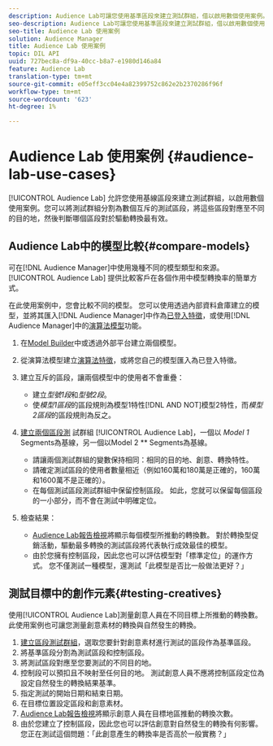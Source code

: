 ```yaml
---
description: Audience Lab可讓您使用基準區段來建立測試群組，借以啟用數個使用案例。 您可以將測試群組分割為數個互斥的測試區段，將這些區段對應至不同的目的地，然後判斷哪個區段對於驅動轉換最有效。
seo-description: Audience Lab可讓您使用基準區段來建立測試群組，借以啟用數個使用案例。 您可以將測試群組分割為數個互斥的測試區段，將這些區段對應至不同的目的地，然後判斷哪個區段對於驅動轉換最有效。
seo-title: Audience Lab 使用案例
solution: Audience Manager
title: Audience Lab 使用案例
topic: DIL API
uuid: 727bec8a-df9a-40cc-b8a7-e1980d146a84
feature: Audience Lab
translation-type: tm+mt
source-git-commit: e05eff3cc04e4a82399752c862e2b2370286f96f
workflow-type: tm+mt
source-wordcount: '623'
ht-degree: 1%

---
```



# Audience Lab 使用案例 {#audience-lab-use-cases}

[!UICONTROL Audience Lab] 允許您使用基線區段來建立測試群組，以啟用數個使用案例。您可以將測試群組分割為數個互斥的測試區段，將這些區段對應至不同的目的地，然後判斷哪個區段對於驅動轉換最有效。

## Audience Lab中的模型比較{#compare-models}

可在[!DNL Audience Manager]中使用幾種不同的模型類型和來源。 [!UICONTROL Audience Lab] 提供比較客戶在各個作用中模型轉換率的簡單方式。

<!-- audience-lab-compare-models.xml -->

在此使用案例中，您會比較不同的模型。 您可以使用透過內部資料倉庫建立的模型，並將其匯入[!DNL Audience Manager]中作為[已登入特徵](../../features/traits/create-onboarded-rule-based-traits.md#create-rules-based-or-onboarded-traits)，或使用[!DNL Audience Manager]中的[演算法模型](../../features/algorithmic-models/understanding-models.md)功能。

1. 在[Model Builder](../../features/algorithmic-models/create-model.md)中或透過外部平台建立兩個模型。
1. 從演算法模型建立[演算法特徵](../../features/traits/create-algorithmic-traits.md)，或將您自己的模型匯入為已登入特徵。
1. 建立互斥的區段，讓兩個模型中的使用者不會重疊：

   * 建立&#x200B;*型號1段*&#x200B;和&#x200B;*型號2段*。
   * 使&#x200B;*模型1區段*&#x200B;的區段規則為模型1特性[!DNL AND NOT]模型2特性，而&#x200B;*模型2區段*&#x200B;的區段規則為反之。

1. [建立兩個區段測](../../features/audience-lab/audience-lab-manage-test-groups.md#create-test-groups) 試群組 [!UICONTROL Audience Lab]，一個以 *Model 1* Segments為基線，另一個以Model 2  ** Segments為基線。

   * 請讓兩個測試群組的變數保持相同：相同的目的地、創意、轉換特性。
   * 請確定測試區段的使用者數量相近（例如160萬和180萬是正確的，160萬和1600萬不是正確的）。
   * 在每個測試區段測試群組中保留控制區段。 如此，您就可以保留每個區段的一小部分，而不會在測試中明確定位。

1. 檢查結果：

   * [Audience Lab報告檢視](../../features/audience-lab/audience-lab-reporting-view.md)將顯示每個模型所推動的轉換數。 對於轉換型促銷活動，驅動最多轉換的測試區段將代表執行成效最佳的模型。
   * 由於您擁有控制區段，因此您也可以評估模型對「標準定位」的運作方式。 您不僅測試一種模型，還測試「此模型是否比一般做法更好？」

## 測試目標中的創作元素{#testing-creatives}

<!-- audience-lab-creatives-across-destinations.xml -->

使用[!UICONTROL Audience Lab]測量創意人員在不同目標上所推動的轉換數。 此使用案例也可讓您測量創意素材的轉換與自然發生的轉換。

1. [建立區段測試群組](../../features/audience-lab/audience-lab-manage-test-groups.md#create-test-groups)，選取您要針對創意素材進行測試的區段作為基準區段。
1. 將基準區段分割為測試區段和控制區段。
1. 將測試區段對應至您要測試的不同目的地。
1. 控制段可以預扣且不映射至任何目的地。 測試創意人員不應將控制區段定位為設定自然發生的轉換結果基準。
1. 指定測試的開始日期和結束日期。
1. 在目標位置設定區段和創意素材。
1. [Audience Lab報告檢視](../../features/audience-lab/audience-lab-reporting-view.md)將顯示創意人員在目標地區推動的轉換次數。
1. 由於您建立了控制區段，因此您也可以評估創意對自然發生的轉換有何影響。 您正在測試這個問題：「此創意產生的轉換率是否高於一般實務？」
